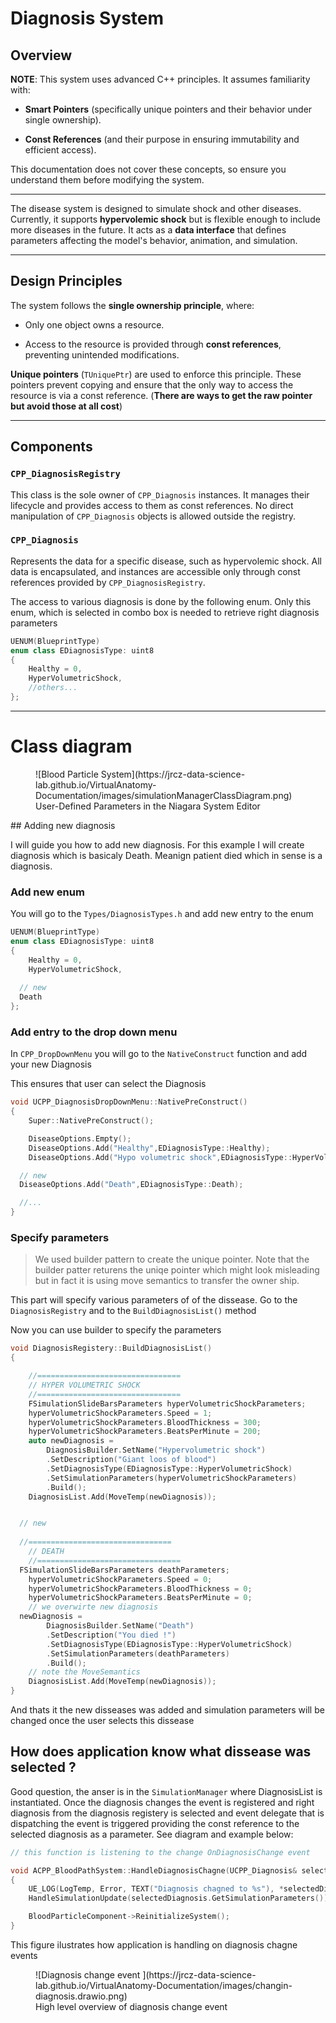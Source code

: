 # Diagnosis System

## Overview

**NOTE**: This system uses advanced C++ principles. It assumes familiarity with:

- **Smart Pointers** (specifically unique pointers and their behavior under single ownership).

- **Const References** (and their purpose in ensuring immutability and efficient access).

This documentation does not cover these concepts, so ensure you understand them before modifying the system.

---

The disease system is designed to simulate shock and other diseases. Currently, it supports **hypervolemic shock** but is flexible enough to include more diseases in the future. It acts as a **data interface** that defines parameters affecting the model's behavior, animation, and simulation.

---

## Design Principles

The system follows the **single ownership principle**, where:

- Only one object owns a resource.

- Access to the resource is provided through **const references**, preventing unintended modifications.

**Unique pointers** (`TUniquePtr`) are used to enforce this principle. These pointers prevent copying and ensure that the only way to access the resource is via a const reference. (**There are ways to get the raw pointer but avoid those at all cost**)

---

## Components

### `CPP_DiagnosisRegistry`
This class is the sole owner of `CPP_Diagnosis` instances. It manages their lifecycle and provides access to them as const references. No direct manipulation of `CPP_Diagnosis` objects is allowed outside the registry.

### `CPP_Diagnosis`
Represents the data for a specific disease, such as hypervolemic shock. All data is encapsulated, and instances are accessible only through const references provided by `CPP_DiagnosisRegistry`.

The access to various diagnosis is done by the following enum. Only this enum, which is selected in combo box is needed to retrieve right diagnosis parameters 


```c++
UENUM(BlueprintType)
enum class EDiagnosisType: uint8
{
	Healthy = 0,
	HyperVolumetricShock,
    //others...
};
```
---

# Class diagram 

<figure markdown="span">
  ![Blood Particle System](https://jrcz-data-science-lab.github.io/VirtualAnatomy-Documentation/images/simulationManagerClassDiagram.png)
  <figcaption>User-Defined Parameters in the Niagara System Editor</figcaption>
</figure>

## Adding new diagnosis

I will guide you how to add new diagnosis. For this example I will create diagnosis which is basicaly Death. Meanign patient died which in sense is a diagnosis. 

### Add new enum

You will go to the `Types/DiagnosisTypes.h` and add new entry to the enum

```c++
UENUM(BlueprintType)
enum class EDiagnosisType: uint8
{
	Healthy = 0,
	HyperVolumetricShock,
  
  // new
  Death
};
```

### Add entry to the drop down menu 

In `CPP_DropDownMenu` you will go to the `NativeConstruct` function and add your new Diagnosis 

This ensures that user can select the Diagnosis

```c++
void UCPP_DiagnosisDropDownMenu::NativePreConstruct()
{
	Super::NativePreConstruct();

	DiseaseOptions.Empty();
	DiseaseOptions.Add("Healthy",EDiagnosisType::Healthy);
	DiseaseOptions.Add("Hypo volumetric shock",EDiagnosisType::HyperVolumetricShock);

  // new
  DiseaseOptions.Add("Death",EDiagnosisType::Death);

  //...
}
```

### Specify parameters

>We used builder pattern to create the unique pointer. Note that the builder patter returens the uniqe pointer which might look misleading but in fact it is using move semantics to transfer the owner ship.

This part will specify various parameters of of the dissease. Go to the `DiagnosisRegistry` and to the `BuildDiagnosisList()` method 

Now you can use builder to specify the parameters

```c++
void DiagnosisRegistery::BuildDiagnosisList()
{

	//================================
	// HYPER VOLUMETRIC SHOCK
	//================================
	FSimulationSlideBarsParameters hyperVolumetricShockParameters;
	hyperVolumetricShockParameters.Speed = 1;
	hyperVolumetricShockParameters.BloodThickness = 300;
	hyperVolumetricShockParameters.BeatsPerMinute = 200;
	auto newDiagnosis =
		DiagnosisBuilder.SetName("Hypervolumetric shock")
		.SetDescription("Giant loos of blood")
		.SetDiagnosisType(EDiagnosisType::HyperVolumetricShock)
		.SetSimulationParameters(hyperVolumetricShockParameters)
		.Build();
	DiagnosisList.Add(MoveTemp(newDiagnosis));


  // new
	
  //================================
	// DEATH
	//================================
  FSimulationSlideBarsParameters deathParameters;
	hyperVolumetricShockParameters.Speed = 0;
	hyperVolumetricShockParameters.BloodThickness = 0;
	hyperVolumetricShockParameters.BeatsPerMinute = 0;
	// we overwirte new diagnosis 
  newDiagnosis =
		DiagnosisBuilder.SetName("Death")
		.SetDescription("You died !")
		.SetDiagnosisType(EDiagnosisType::HyperVolumetricShock)
		.SetSimulationParameters(deathParameters)
		.Build();
    // note the MoveSemantics
	DiagnosisList.Add(MoveTemp(newDiagnosis));
}
```

And thats it the new disseases was added and simulation parameters will be changed once the user selects this dissease

## How does application know what dissease was selected ? 

Good question, the anser is in the `SimulationManager` where DiagnosisList is instantiated. Once the diagnosis changes the event is registered and right diagnosis from the diagnosis registery is selected and event delegate that is dispatching the event is triggered providing the const reference to the selected diagnosis as a parameter. See diagram and example below:


```c++
// this function is listening to the change OnDiagnosisChange event 

void ACPP_BloodPathSystem::HandleDiagnosisChagne(UCPP_Diagnosis& selectedDiagnosis)
{
	UE_LOG(LogTemp, Error, TEXT("Diagnosis chagned to %s"), *selectedDiagnosis.GetName());
	HandleSimulationUpdate(selectedDiagnosis.GetSimulationParameters());

	BloodParticleComponent->ReinitializeSystem();
}

```

This figure ilustrates how application is handling on diagnosis chagne events 

<figure markdown="span">
  ![Diagnosis change event ](https://jrcz-data-science-lab.github.io/VirtualAnatomy-Documentation/images/changin-diagnosis.drawio.png)
  <figcaption>High level overview of diagnosis change event </figcaption>
</figure>
